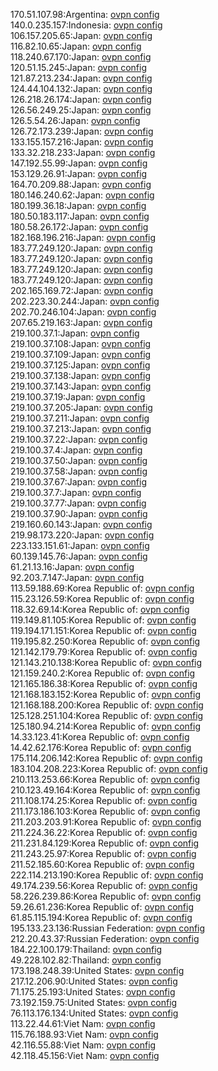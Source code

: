 170.51.107.98:Argentina: [ovpn config](vpn/170_51_107_98.ovpn)  
140.0.235.157:Indonesia: [ovpn config](vpn/140_0_235_157.ovpn)  
106.157.205.65:Japan: [ovpn config](vpn/106_157_205_65.ovpn)  
116.82.10.65:Japan: [ovpn config](vpn/116_82_10_65.ovpn)  
118.240.67.170:Japan: [ovpn config](vpn/118_240_67_170.ovpn)  
120.51.15.245:Japan: [ovpn config](vpn/120_51_15_245.ovpn)  
121.87.213.234:Japan: [ovpn config](vpn/121_87_213_234.ovpn)  
124.44.104.132:Japan: [ovpn config](vpn/124_44_104_132.ovpn)  
126.218.26.174:Japan: [ovpn config](vpn/126_218_26_174.ovpn)  
126.56.249.25:Japan: [ovpn config](vpn/126_56_249_25.ovpn)  
126.5.54.26:Japan: [ovpn config](vpn/126_5_54_26.ovpn)  
126.72.173.239:Japan: [ovpn config](vpn/126_72_173_239.ovpn)  
133.155.157.216:Japan: [ovpn config](vpn/133_155_157_216.ovpn)  
133.32.218.233:Japan: [ovpn config](vpn/133_32_218_233.ovpn)  
147.192.55.99:Japan: [ovpn config](vpn/147_192_55_99.ovpn)  
153.129.26.91:Japan: [ovpn config](vpn/153_129_26_91.ovpn)  
164.70.209.88:Japan: [ovpn config](vpn/164_70_209_88.ovpn)  
180.146.240.62:Japan: [ovpn config](vpn/180_146_240_62.ovpn)  
180.199.36.18:Japan: [ovpn config](vpn/180_199_36_18.ovpn)  
180.50.183.117:Japan: [ovpn config](vpn/180_50_183_117.ovpn)  
180.58.26.172:Japan: [ovpn config](vpn/180_58_26_172.ovpn)  
182.168.196.216:Japan: [ovpn config](vpn/182_168_196_216.ovpn)  
183.77.249.120:Japan: [ovpn config](vpn/183_77_249_120.ovpn)  
183.77.249.120:Japan: [ovpn config](vpn/183_77_249_120.ovpn)  
183.77.249.120:Japan: [ovpn config](vpn/183_77_249_120.ovpn)  
183.77.249.120:Japan: [ovpn config](vpn/183_77_249_120.ovpn)  
202.165.169.72:Japan: [ovpn config](vpn/202_165_169_72.ovpn)  
202.223.30.244:Japan: [ovpn config](vpn/202_223_30_244.ovpn)  
202.70.246.104:Japan: [ovpn config](vpn/202_70_246_104.ovpn)  
207.65.219.163:Japan: [ovpn config](vpn/207_65_219_163.ovpn)  
219.100.37.1:Japan: [ovpn config](vpn/219_100_37_1.ovpn)  
219.100.37.108:Japan: [ovpn config](vpn/219_100_37_108.ovpn)  
219.100.37.109:Japan: [ovpn config](vpn/219_100_37_109.ovpn)  
219.100.37.125:Japan: [ovpn config](vpn/219_100_37_125.ovpn)  
219.100.37.138:Japan: [ovpn config](vpn/219_100_37_138.ovpn)  
219.100.37.143:Japan: [ovpn config](vpn/219_100_37_143.ovpn)  
219.100.37.19:Japan: [ovpn config](vpn/219_100_37_19.ovpn)  
219.100.37.205:Japan: [ovpn config](vpn/219_100_37_205.ovpn)  
219.100.37.211:Japan: [ovpn config](vpn/219_100_37_211.ovpn)  
219.100.37.213:Japan: [ovpn config](vpn/219_100_37_213.ovpn)  
219.100.37.22:Japan: [ovpn config](vpn/219_100_37_22.ovpn)  
219.100.37.4:Japan: [ovpn config](vpn/219_100_37_4.ovpn)  
219.100.37.50:Japan: [ovpn config](vpn/219_100_37_50.ovpn)  
219.100.37.58:Japan: [ovpn config](vpn/219_100_37_58.ovpn)  
219.100.37.67:Japan: [ovpn config](vpn/219_100_37_67.ovpn)  
219.100.37.7:Japan: [ovpn config](vpn/219_100_37_7.ovpn)  
219.100.37.77:Japan: [ovpn config](vpn/219_100_37_77.ovpn)  
219.100.37.90:Japan: [ovpn config](vpn/219_100_37_90.ovpn)  
219.160.60.143:Japan: [ovpn config](vpn/219_160_60_143.ovpn)  
219.98.173.220:Japan: [ovpn config](vpn/219_98_173_220.ovpn)  
223.133.151.61:Japan: [ovpn config](vpn/223_133_151_61.ovpn)  
60.139.145.76:Japan: [ovpn config](vpn/60_139_145_76.ovpn)  
61.21.13.16:Japan: [ovpn config](vpn/61_21_13_16.ovpn)  
92.203.7.147:Japan: [ovpn config](vpn/92_203_7_147.ovpn)  
113.59.188.69:Korea Republic of: [ovpn config](vpn/113_59_188_69.ovpn)  
115.23.126.59:Korea Republic of: [ovpn config](vpn/115_23_126_59.ovpn)  
118.32.69.14:Korea Republic of: [ovpn config](vpn/118_32_69_14.ovpn)  
119.149.81.105:Korea Republic of: [ovpn config](vpn/119_149_81_105.ovpn)  
119.194.171.151:Korea Republic of: [ovpn config](vpn/119_194_171_151.ovpn)  
119.195.82.250:Korea Republic of: [ovpn config](vpn/119_195_82_250.ovpn)  
121.142.179.79:Korea Republic of: [ovpn config](vpn/121_142_179_79.ovpn)  
121.143.210.138:Korea Republic of: [ovpn config](vpn/121_143_210_138.ovpn)  
121.159.240.2:Korea Republic of: [ovpn config](vpn/121_159_240_2.ovpn)  
121.165.186.38:Korea Republic of: [ovpn config](vpn/121_165_186_38.ovpn)  
121.168.183.152:Korea Republic of: [ovpn config](vpn/121_168_183_152.ovpn)  
121.168.188.200:Korea Republic of: [ovpn config](vpn/121_168_188_200.ovpn)  
125.128.251.104:Korea Republic of: [ovpn config](vpn/125_128_251_104.ovpn)  
125.180.94.214:Korea Republic of: [ovpn config](vpn/125_180_94_214.ovpn)  
14.33.123.41:Korea Republic of: [ovpn config](vpn/14_33_123_41.ovpn)  
14.42.62.176:Korea Republic of: [ovpn config](vpn/14_42_62_176.ovpn)  
175.114.206.142:Korea Republic of: [ovpn config](vpn/175_114_206_142.ovpn)  
183.104.208.223:Korea Republic of: [ovpn config](vpn/183_104_208_223.ovpn)  
210.113.253.66:Korea Republic of: [ovpn config](vpn/210_113_253_66.ovpn)  
210.123.49.164:Korea Republic of: [ovpn config](vpn/210_123_49_164.ovpn)  
211.108.174.25:Korea Republic of: [ovpn config](vpn/211_108_174_25.ovpn)  
211.173.186.103:Korea Republic of: [ovpn config](vpn/211_173_186_103.ovpn)  
211.203.203.91:Korea Republic of: [ovpn config](vpn/211_203_203_91.ovpn)  
211.224.36.22:Korea Republic of: [ovpn config](vpn/211_224_36_22.ovpn)  
211.231.84.129:Korea Republic of: [ovpn config](vpn/211_231_84_129.ovpn)  
211.243.25.97:Korea Republic of: [ovpn config](vpn/211_243_25_97.ovpn)  
211.52.185.60:Korea Republic of: [ovpn config](vpn/211_52_185_60.ovpn)  
222.114.213.190:Korea Republic of: [ovpn config](vpn/222_114_213_190.ovpn)  
49.174.239.56:Korea Republic of: [ovpn config](vpn/49_174_239_56.ovpn)  
58.226.239.86:Korea Republic of: [ovpn config](vpn/58_226_239_86.ovpn)  
59.26.61.236:Korea Republic of: [ovpn config](vpn/59_26_61_236.ovpn)  
61.85.115.194:Korea Republic of: [ovpn config](vpn/61_85_115_194.ovpn)  
195.133.23.136:Russian Federation: [ovpn config](vpn/195_133_23_136.ovpn)  
212.20.43.37:Russian Federation: [ovpn config](vpn/212_20_43_37.ovpn)  
184.22.100.179:Thailand: [ovpn config](vpn/184_22_100_179.ovpn)  
49.228.102.82:Thailand: [ovpn config](vpn/49_228_102_82.ovpn)  
173.198.248.39:United States: [ovpn config](vpn/173_198_248_39.ovpn)  
217.12.206.90:United States: [ovpn config](vpn/217_12_206_90.ovpn)  
71.175.25.193:United States: [ovpn config](vpn/71_175_25_193.ovpn)  
73.192.159.75:United States: [ovpn config](vpn/73_192_159_75.ovpn)  
76.113.176.134:United States: [ovpn config](vpn/76_113_176_134.ovpn)  
113.22.44.61:Viet Nam: [ovpn config](vpn/113_22_44_61.ovpn)  
115.76.188.93:Viet Nam: [ovpn config](vpn/115_76_188_93.ovpn)  
42.116.55.88:Viet Nam: [ovpn config](vpn/42_116_55_88.ovpn)  
42.118.45.156:Viet Nam: [ovpn config](vpn/42_118_45_156.ovpn)  
